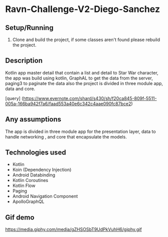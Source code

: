 # Ravn-Challenge-V2-Diego-Sanchez
## Setup/Running

1. Clone and build the project, if some classes aren't found please rebuild the project.

## Description

Kotlin app master detail that contain a list and detail to Star War character,
the app was build using kotlin, GraphAL to get the data from the server, 
paging3 to paginate the data also the project is divided in three module app, data and core.

[query] (https://www.evernote.com/shard/s430/sh/f20ca845-809f-5511-005a-166ba942f7a6/faad553a40e6c342c4aae090fc87bce2)

## Any assumptions

The app is divided in three module app for the presentation layer,
data to handle networking , and core that encapsulate the models.

## Technologies used

* Kotlin
* Koin (Dependency Injection)
* Android Databinding
* Kotlin Coroutines
* Kotlin Flow
* Paging
* Android Navigation Component
* ApolloGraphQL

## Gif demo

https://media.giphy.com/media/gZHSOSbT9UdPkVuhH6/giphy.gif





